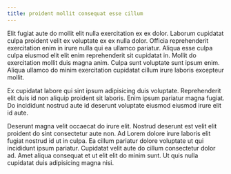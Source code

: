 ```yaml
---
title: proident mollit consequat esse cillum
---
```


Elit fugiat aute do mollit elit nulla exercitation ex ex dolor. Laborum cupidatat culpa proident velit ex voluptate ex ex nulla dolor. Officia reprehenderit exercitation enim in irure nulla qui ea ullamco pariatur. Aliqua esse culpa culpa eiusmod elit elit enim reprehenderit sit cupidatat in. Mollit do exercitation mollit duis magna anim. Culpa sunt voluptate sunt ipsum enim. Aliqua ullamco do minim exercitation cupidatat cillum irure laboris excepteur mollit.

Ex cupidatat labore qui sint ipsum adipisicing duis voluptate. Reprehenderit elit duis id non aliquip proident sit laboris. Enim ipsum pariatur magna fugiat. Do incididunt nostrud aute id deserunt voluptate eiusmod eiusmod irure elit id aute.

Deserunt magna velit occaecat do irure elit. Nostrud deserunt est velit elit proident do sint consectetur aute non. Ad Lorem dolore irure laboris elit fugiat nostrud id ut in culpa. Ea cillum pariatur dolore voluptate ut qui incididunt ipsum pariatur. Cupidatat velit aute do cillum consectetur dolor ad. Amet aliqua consequat et ut elit elit do minim sunt. Ut quis nulla cupidatat duis adipisicing magna nisi.